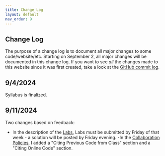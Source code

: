 ```yaml
---
title: Change Log
layout: default
nav_order: 9
---
```


## Change Log

The purpose of a change log is to document all major changes to some code/website/etc. Starting on September 2, all major changes will be documented in this change log. If you want to see _all_ the changes made to this website since it was first created, take a look at the [GitHub commit log](https://github.com/Reed-Compbio-Classes/bio331-F24-syllabus/commits/main/).

## 9/4/2024

Syllabus is finalized.

## 9/11/2024

Two changes based on feedback:
- In the description of the [Labs](assessment.md), Labs must be submitted by Friday of that week - a solution will be posted by Friday evening.
-In the [Collaboration Policies](policies.md#collaboration-policy), I added a "Citing Previous Code from Class" section and a "Citing Online Code" section. 
